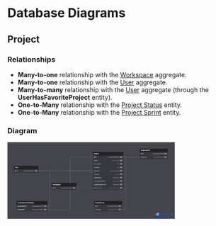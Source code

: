 # Database Diagrams

## Project

### Relationships

- **Many-to-one** relationship with the [Workspace](../../domain/aggregates/Aggregate.Workspace.md) aggregate.
- **Many-to-one** relationship with the [User](../../domain/aggregates/Aggregate.User.md) aggregate.
- **Many-to-many** relationship with the [User](../../domain/aggregates/Aggregate.User.md) aggregate
(through the **UserHasFavoriteProject** entity).
- **One-to-Many** relationship with the [Project Status](../../domain/entities/project/Entity.ProjectStatus.md) entity.
- **One-to-Many** relationship with the [Project Sprint](../../domain/aggregates/Aggregate.ProjectSprint.md) entity.

### Diagram

<img src="../../images/database-diagrams/aggregates/diagram.project.png" alt="Project Diagram" width="75%"/>
